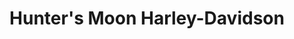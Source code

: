 ---
title: "Hunter's Moon Harley-Davidson"
url: /lafayette/hunters-moon-harley-davidson/
shop: motorcycle
---